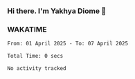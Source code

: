 ### Hi there. I'm Yakhya Diome 👋

### WAKATIME
<!--START_SECTION:waka-->

```txt
From: 01 April 2025 - To: 07 April 2025

Total Time: 0 secs

No activity tracked
```

<!--END_SECTION:waka-->
